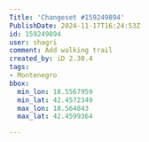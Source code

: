 ```yaml
---
Title: 'Changeset #159249894'
PublishDate: 2024-11-17T16:24:53Z
id: 159249894
user: shagri
comment: Add walking trail
created_by: iD 2.30.4
tags:
- Montenegro
bbox:
  min_lon: 18.5567959
  min_lat: 42.4572349
  max_lon: 18.564843
  max_lat: 42.4599364

---
```

